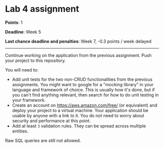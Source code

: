 # Lab 4 assignment

**Points**: 1

**Deadline**: Week 5

**Last chance deadline and penalties**: Week 7, -0.3 points / week delayed

----

Continue working on the application from the previous assignment. Push your project to this repository.

You will need to:
- Add unit tests for the two non-CRUD functionalities from the previous assignments. You might want to google for a "mocking library" in your language and framework of choice. This is usually how it's done, but if you can't find anything relevant, then search for how to do unit testing in your framework.
- Create an account on https://aws.amazon.com/free/ (or equivalent) and deploy your project to a virtual machine. Your application should be usable by anyone with a link to it. You do not need to worry about security and performance at this point.
- Add at least `3` validation rules. They can be spread across multiple entities.

Raw SQL queries are still not allowed.
